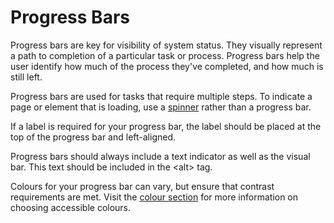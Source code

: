 # Progress Bars

Progress bars are key for visibility of system status. They visually represent a path to completion of a particular task or process. Progress bars help the user identify how much of the process they've completed, and how much is still left. 

Progress bars are used for tasks that require multiple steps. To indicate a page or element that is loading, use a [spinner](/iconography.md) rather than a progress bar. 

If a label is required for your progress bar, the label should be placed at the top of the progress bar and left-aligned. 

Progress bars should always include a text indicator as well as the visual bar. This text should be included in the &lt;alt&gt; tag. 

Colours for your progress bar can vary, but ensure that contrast requirements are met. Visit the [colour section](/colour.md) for more information on choosing accessible colours. 



